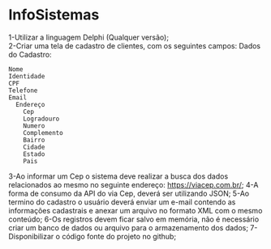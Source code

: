 # InfoSistemas

1-Utilizar a linguagem Delphi (Qualquer versão); <br>
2-Criar uma tela de cadastro de clientes, com os seguintes campos:
  Dados do Cadastro:

    Nome
    Identidade
    CPF
    Telefone
    Email
      Endereço
        Cep
        Logradouro
        Numero  
        Complemento
        Bairro
        Cidade
        Estado
        Pais
        
3-Ao informar um Cep o sistema deve realizar a busca dos dados relacionados ao mesmo no seguinte endereço: https://viacep.com.br/;
4-A forma de consumo da API do via Cep, deverá ser utilizando JSON;
5-Ao termino do cadastro o usuário deverá enviar um e-mail contendo as informações cadastrais e anexar um arquivo no formato XML com o mesmo conteúdo;
6-Os registros devem ficar salvo em memória, não é necessário criar um banco de dados ou arquivo para o armazenamento dos dados;
7-Disponibilizar o código fonte do projeto no github;
